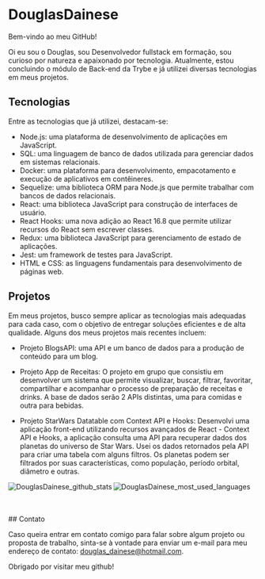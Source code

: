 # DouglasDainese

Bem-vindo ao meu GitHub! 

Oi eu sou o Douglas, sou Desenvolvedor fullstack em formação, sou curioso por natureza e apaixonado por tecnologia. Atualmente, estou concluindo o módulo de Back-end da Trybe e já utilizei diversas tecnologias em meus projetos.

## Tecnologias

Entre as tecnologias que já utilizei, destacam-se:

- Node.js: uma plataforma de desenvolvimento de aplicações em JavaScript.
- SQL: uma linguagem de banco de dados utilizada para gerenciar dados em sistemas relacionais.
- Docker: uma plataforma para desenvolvimento, empacotamento e execução de aplicativos em contêineres.
- Sequelize: uma biblioteca ORM para Node.js que permite trabalhar com bancos de dados relacionais.
- React: uma biblioteca JavaScript para construção de interfaces de usuário.
- React Hooks: uma nova adição ao React 16.8 que permite utilizar recursos do React sem escrever classes.
- Redux: uma biblioteca JavaScript para gerenciamento de estado de aplicações.
- Jest: um framework de testes para JavaScript.
- HTML e CSS: as linguagens fundamentais para desenvolvimento de páginas web.

## Projetos

Em meus projetos, busco sempre aplicar as tecnologias mais adequadas para cada caso, com o objetivo de entregar soluções eficientes e de alta qualidade. Alguns dos meus projetos mais recentes incluem:

- Projeto BlogsAPI: uma API e um banco de dados para a produção de conteúdo para um blog.

- Projeto App de Receitas: O projeto em grupo que consistiu em desenvolver um sistema que permite visualizar, buscar, filtrar, favoritar, compartilhar e acompanhar o processo de preparação de receitas e drinks. A base de dados serão 2 APIs distintas, uma para comidas e outra para bebidas.

- Projeto StarWars Datatable com Context API e Hooks:  Desenvolvi uma aplicação front-end utilizando recursos avançados de React - Context API e Hooks, a aplicação consulta uma API para recuperar dados dos planetas do universo de Star Wars. Usei os dados retornados pela API para criar uma tabela com alguns filtros. Os planetas podem ser filtrados por suas características, como população, período orbital, diâmetro e outras.

<p>
  <img align="left" src="https://github-readme-stats.vercel.app/api?username=DouglasDainese&repo=github-readme-stats&count_private=true&show_icons=true&theme=vision-friendly-dark&include_all_commits=true" alt="DouglasDainese_github_stats" />
</p>
<p>
  <img align="center" src="https://github-readme-stats.vercel.app/api/top-langs/?username=DouglasDainese&theme=vision-friendly-dark&layout=compact" alt="DouglasDainese_most_used_languages" />
</p>
<br>
<br>
## Contato

Caso queira entrar em contato comigo para falar sobre algum projeto ou proposta de trabalho, sinta-se à vontade para enviar um e-mail para meu endereço de contato: [douglas_dainese@hotmail.com](mailto:douglas_dainese@hotmail.com).

Obrigado por visitar meu github!
